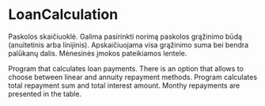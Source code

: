 # LoanCalculation
Paskolos skaičiuoklė. Galima pasirinkti norimą paskolos grąžinimo būdą (anuitetinis arba linijinis). Apskaičiuojama visa grąžinimo suma bei 
bendra palūkanų dalis. Mėnesinės įmokos pateikiamos lentele.

Program that calculates loan payments. There is an option that allows to choose between linear and annuity repayment methods. 
Program calculates total repayment sum and total interest amount. Monthy repayments are presented in the table.
